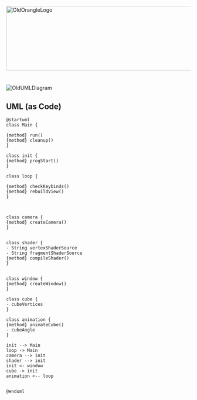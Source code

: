 <img width="834" height="176" alt="OldOrangleLogo" src="https://github.com/user-attachments/assets/baaf766b-57a0-4825-8f99-64bcca3e5928" />

#

<img alt="OldUMLDiagram" src="https://img.plantuml.biz/plantuml/png/PL9BRiGW3Drp2fRjWXkCggbcMNKLQRfsY9jOvHCPQ5gDvku5aamITOVzFduOpY42nsIDq0P2aEz0Jjw4k5cCW-_kafDxUjvARH1S6dFhBXO9EOfPyg2CxFkckEv9nllnuAi7r5zl-DkIwy9-0cERo7HNmcasM2qqM6JOJzAC4F5I-mjtfeO1EkHCLRA9JAwNtyWHVvhQRtnYZHlsoT1RTF60RaEy7SdW31wcJ3cwd_u7-gZz_UrrQh6cAOThZa8QmmQ38mkHlDjxpKsyP4MscgMlhZTOT7NdIhtKzn9rkMknhAc0XIMMNJpgAZsf9RseqLPi2t9IghvPlkmPNLS-o1y0" />

## UML (as Code)

````
@startuml
class Main {

{method} run()
{method} cleanup()
}

class init {
{method} progStart()
}

class loop {

{method} checkKeybinds()
{method} rebuildView()
}



class camera {
{method} createCamera()
}


class shader {
- String vertexShaderSource
- String fragmentShaderSource
{method} compileShader()
}


class window {
{method} createWindow()
}

class cube {
- cubeVertices
}

class animation {
{method} animateCube()
- cubeAngle
}

init --> Main
loop -> Main
camera --> init
shader --> init
init <- window
cube -> init
animation <-- loop


@enduml
````